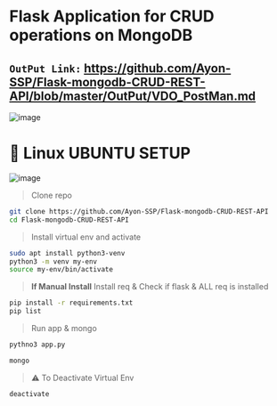 # Flask Application for CRUD operations on MongoDB

## `OutPut Link:` https://github.com/Ayon-SSP/Flask-mongodb-CRUD-REST-API/blob/master/OutPut/VDO_PostMan.md
![image](https://user-images.githubusercontent.com/80549753/228369489-5c8ff3f6-f3b0-48c3-a2f2-dc91597ce431.png)


# 🐧 Linux UBUNTU SETUP
![image](https://user-images.githubusercontent.com/80549753/216788195-692e245a-c8d4-4044-84e6-42c789d28a75.png)


> Clone repo
```bash
git clone https://github.com/Ayon-SSP/Flask-mongodb-CRUD-REST-API
cd Flask-mongodb-CRUD-REST-API
```

> Install virtual env and activate
```bash
sudo apt install python3-venv
python3 -m venv my-env
source my-env/bin/activate
```
> **If Manual Install** Install req & Check if flask & ALL req is installed
```bash
pip install -r requirements.txt
pip list
```
> Run app & mongo
```bash
pythno3 app.py
```
```bash
mongo
```
> ⚠️ To Deactivate Virtual Env
```bash
deactivate
```
